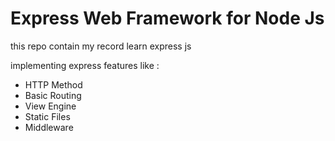 <h1>Express Web Framework for Node Js</h1>
<p>this repo contain my record learn express js</p>
<p>implementing express features like : </p>
<ul>
  <li>HTTP Method</li>
  <li>Basic Routing</li>
  <li>View Engine</li>
  <li>Static Files</li>
  <li>Middleware</li>
</ul>
